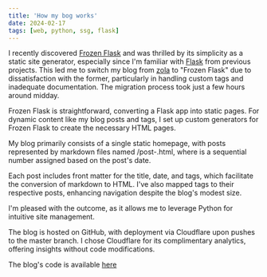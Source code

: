 ```yaml
---
title: 'How my bog works'
date: 2024-02-17
tags: [web, python, ssg, flask]
---
```


I recently discovered [Frozen Flask](https://github.com/Frozen-Flask/Frozen-Flask) and was thrilled by its simplicity as a static site generator, especially since I'm familiar with [Flask](https://github.com/pallets/flask/) from previous projects. This led me to switch my blog from [zola](https://www.getzola.org/) to "Frozen Flask" due to dissatisfaction with the former, particularly in handling custom tags and inadequate documentation. The migration process took just a few hours around midday.

Frozen Flask is straightforward, converting a Flask app into static pages. For dynamic content like my blog posts and tags, I set up custom generators for Frozen Flask to create the necessary HTML pages.

My blog primarily consists of a single static homepage, with posts represented by markdown files named /post-<id>.html, where <id> is a sequential number assigned based on the post's date.

Each post includes front matter for the title, date, and tags, which facilitate the conversion of markdown to HTML. I've also mapped tags to their respective posts, enhancing navigation despite the blog's modest size.

I'm pleased with the outcome, as it allows me to leverage Python for intuitive site management.

The blog is hosted on GitHub, with deployment via Cloudflare upon pushes to the master branch. I chose Cloudflare for its complimentary analytics, offering insights without code modifications.

The blog's code is available [here](https://github.com/sepisoad/blog)